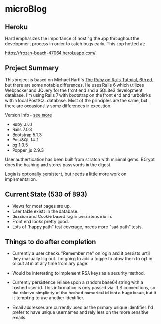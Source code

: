 # microBlog

## Heroku

Hartl emphasizes the importance of hosting the app throughout the development process in order to catch bugs early.  This app hosted at:


https://frozen-beach-47064.herokuapp.com/
## Project Summary

This project is based on Michael Hartl's [The Ruby on Rails Tutorial, 6th ed.](ttps://www.railstutorial.org/) but there are some notable differences.  He uses Rails 6 which utilizes Webpacker and JQuery for the front end and a SQLite3 development database.  I'm using Rails 7 with bootstrap on the front end and turbolinks with a local PostSQL database.  Most of the principles are the same, but there are occasionally some differences in execution.

Version Info - [see more](./Gemfiles)
- Ruby 3.0.1
- Rails 7.0.3
- Bootstrap 5.1.3
- PostSQL 14.2
- pg 1.3.5
- Popper_js 2.9.3


User authentication has been built from scratch with minimal gems. BCrypt does the hashing and stores passwords in the digest.

Login is optionally persistent, but needs a little more work on implementation.  

## Current State (530 of 893)

  - Views for most pages are up.
  - User table exists in the database.
  - Session and Cookie based log in persistence is in.
  - Front end looks pretty good.
  - Lots of "happy path" test coverage, needs more "sad path" tests.

## Things to do after completion

- Currently a user checks "Remember me" on login and it persists until they manually log out.  I'm going to add a toggle to allow them to opt in or out at in at any time from any page.

- Would be interesting to implement RSA keys as a security method.

- Currently persistence reliase upon a random base64 string with a hashed user id.  This information is only passed via TLS connections, so the relative simplicity of the hashed numerical id isnt a huge issue, but it is tempting to use another identifier.

- Email addresses are currently used as the primary unique identifier.  I'd prefer to have unique usernames and rely less on the more sensitive emails.


